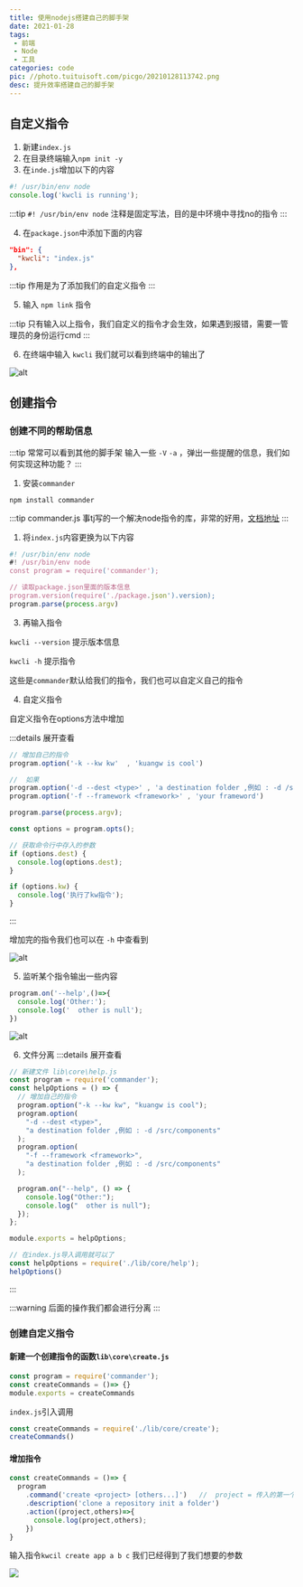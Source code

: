 ```yaml
---
title: 使用nodejs搭建自己的脚手架
date: 2021-01-28
tags:
 - 前端
 - Node
 - 工具
categories: code
pic: //photo.tuituisoft.com/picgo/20210128113742.png
desc: 提升效率搭建自己的脚手架
---
```


## 自定义指令
1. 新建`index.js`
2. 在目录终端输入`npm init -y`
3. 在`inde.js`增加以下的内容
   
```js
#! /usr/bin/env node
console.log('kwcli is running');
```

:::tip
`#! /usr/bin/env node` 注释是固定写法，目的是中环境中寻找no的指令
:::

4. 在`package.json`中添加下面的内容

```json
"bin": {
  "kwcli": "index.js"
},
```
:::tip
作用是为了添加我们的自定义指令
:::

5. 输入 `npm link` 指令

:::tip
只有输入以上指令，我们自定义的指令才会生效，如果遇到报错，需要一管理员的身份运行cmd
:::

6. 在终端中输入 `kwcli` 我们就可以看到终端中的输出了
   
![alt](//photo.tuituisoft.com/picgo/20210128115944.png)


## 创建指令

### 创建不同的帮助信息

:::tip
常常可以看到其他的脚手架 输入一些 `-V` `-a` ，弹出一些提醒的信息，我们如何实现这种功能？
:::

1. 安装`commander`
```
npm install commander
```
:::tip
commander.js 事tj写的一个解决node指令的库，非常的好用，[文档地址](https://github.com/tj/commander.js/blob/master/Readme_zh-CN.md)
:::


1. 将`index.js`内容更换为以下内容
```js
#! /usr/bin/env node
#! /usr/bin/env node
const program = require('commander');

// 读取package.json里面的版本信息
program.version(require('./package.json').version);
program.parse(process.argv)
```
3. 再输入指令
 
`kwcli --version`  提示版本信息

`kwcli -h`  提示指令

这些是`commander`默认给我们的指令，我们也可以自定义自己的指令


4. 自定义指令

自定义指令在options方法中增加

:::details 展开查看
```js
// 增加自己的指令
program.option('-k --kw kw'  , 'kuangw is cool')

//  如果
program.option('-d --dest <type>' , 'a destination folder ,例如 : -d /src/components')
program.option('-f --framework <framework>' , 'your frameword')

program.parse(process.argv);

const options = program.opts();

// 获取命令行中存入的参数
if (options.dest) {
  console.log(options.dest);
}

if (options.kw) {
  console.log('执行了kw指令');
}
```
:::


增加完的指令我们也可以在  `-h` 中查看到

![alt](//photo.tuituisoft.com/picgo/20210128152032.png)


5. 监听某个指令输出一些内容
```js
program.on('--help',()=>{
  console.log('Other:');
  console.log('  other is null');
})
```

![alt](//image.woai996.com/picgo/20210128152636.png)

6. 文件分离
:::details 展开查看
```js
// 新建文件 lib\core\help.js
const program = require('commander');
const helpOptions = () => {
  // 增加自己的指令
  program.option("-k --kw kw", "kuangw is cool");
  program.option(
    "-d --dest <type>",
    "a destination folder ,例如 : -d /src/components"
  );
  program.option(
    "-f --framework <framework>",
    "a destination folder ,例如 : -d /src/components"
  );

  program.on("--help", () => {
    console.log("Other:");
    console.log("  other is null");
  });
};

module.exports = helpOptions;
```
```js
// 在index.js导入调用就可以了
const helpOptions = require('./lib/core/help');
helpOptions()
```
:::

:::warning
后面的操作我们都会进行分离
:::

### 创建自定义指令

#### 新建一个创建指令的函数`lib\core\create.js`

```js
const program = require('commander');
const createCommands = ()=> {}
module.exports = createCommands
```
`index.js`引入调用

```js
const createCommands = require('./lib/core/create');
createCommands()
```

#### 增加指令 

```js
const createCommands = ()=> {
  program
    .command('create <project> [others...]')   //  project = 传入的第一个参数 必选  others是后续参数的一个数组
    .description('clone a repository init a folder') 
    .action((project,others)=>{
      console.log(project,others);
    })
}

```

输入指令`kwcil create app a b c` 我们已经得到了我们想要的参数 

![](//image.woai996.com/picgo/20210128155517.png)
